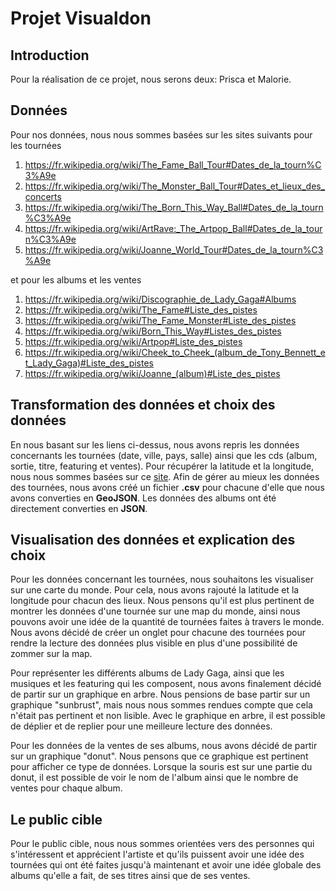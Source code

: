 # Projet Visualdon

## Introduction

Pour la réalisation de ce projet, nous serons deux: Prisca et Malorie.

## Données

Pour nos données, nous nous sommes basées sur les sites suivants pour les tournées

1. https://fr.wikipedia.org/wiki/The_Fame_Ball_Tour#Dates_de_la_tourn%C3%A9e
2. https://fr.wikipedia.org/wiki/The_Monster_Ball_Tour#Dates_et_lieux_des_concerts
3. https://fr.wikipedia.org/wiki/The_Born_This_Way_Ball#Dates_de_la_tourn%C3%A9e
4. https://fr.wikipedia.org/wiki/ArtRave:_The_Artpop_Ball#Dates_de_la_tourn%C3%A9e
5. https://fr.wikipedia.org/wiki/Joanne_World_Tour#Dates_de_la_tourn%C3%A9e

et pour les albums et les ventes 
1. https://fr.wikipedia.org/wiki/Discographie_de_Lady_Gaga#Albums
2. https://fr.wikipedia.org/wiki/The_Fame#Liste_des_pistes
3. https://fr.wikipedia.org/wiki/The_Fame_Monster#Liste_des_pistes
4. https://fr.wikipedia.org/wiki/Born_This_Way#Listes_des_pistes
5. https://fr.wikipedia.org/wiki/Artpop#Liste_des_pistes
6. https://fr.wikipedia.org/wiki/Cheek_to_Cheek_(album_de_Tony_Bennett_et_Lady_Gaga)#Liste_des_pistes
7. https://fr.wikipedia.org/wiki/Joanne_(album)#Liste_des_pistes

## Transformation des données et choix des données

En nous basant sur les liens ci-dessus, nous avons repris les données concernants les tournées (date, ville, pays, salle) ainsi que les cds (album, sortie, titre, featuring et ventes). Pour récupérer la latitude et la longitude, nous nous sommes basées sur ce [site](https://www.gps-longitude-latitude.net). Afin de gérer au mieux les données des tournées, nous avons créé un fichier **.csv** pour chacune d'elle que nous avons converties en **GeoJSON**. Les données des albums ont été directement converties en **JSON**.

## Visualisation des données et explication des choix

Pour les données concernant les tournées, nous souhaitons les visualiser sur une carte du monde. Pour cela, nous avons rajouté la latitude et la longitude pour chacun des lieux. Nous pensons qu'il est plus pertinent de montrer les données d'une tournée sur une map du monde, ainsi nous pouvons avoir une idée de la quantité de tournées faites à travers le monde. Nous avons décidé de créer un onglet pour chacune des tournées pour rendre la lecture des données plus visible en plus d'une possibilité de zommer sur la map.

Pour représenter les différents albums de Lady Gaga, ainsi que les musiques et les featuring qui les composent, nous avons finalement décidé de partir sur un graphique en arbre. Nous pensions de base partir sur un graphique "sunbrust", mais nous nous sommes rendues compte que cela n'était pas pertinent et non lisible. Avec le graphique en arbre, il est possible de déplier et de replier pour une meilleure lecture des données.

Pour les données de la ventes de ses albums, nous avons décidé de partir sur un graphique "donut". Nous pensons que ce graphique est pertinent pour afficher ce type de données. Lorsque la souris est sur une partie du donut, il est possible de voir le nom de l'album ainsi que le nombre de ventes pour chaque album.

## Le public cible

Pour le public cible, nous nous sommes orientées vers des personnes qui s'intéressent et apprécient l'artiste et qu'ils puissent avoir une idée des tournées qui ont été faites jusqu'à maintenant et avoir une idée globale des albums qu'elle a fait, de ses titres ainsi que de ses ventes.
